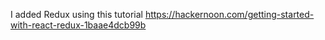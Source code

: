 

I added Redux using this tutorial https://hackernoon.com/getting-started-with-react-redux-1baae4dcb99b
